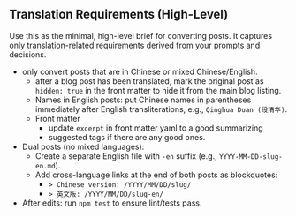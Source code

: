 ## Translation Requirements (High-Level)

Use this as the minimal, high-level brief for converting posts. It captures only translation-related requirements derived from your prompts and decisions.

- only convert posts that are in Chinese or mixed Chinese/English.
	- after a blog post has been translated, mark the original post as `hidden: true` in the front matter to hide it from the main blog listing.
	- Names in English posts: put Chinese names in parentheses immediately after English transliterations, e.g., `Qinghua Duan (段清华)`.
	- Front matter
		- update `excerpt` in front matter yaml to a good summarizing
		- suggested tags if there are any good ones.
- Dual posts (no mixed languages):
  - Create a separate English file with `-en` suffix (e.g., `YYYY-MM-DD-slug-en.md`).
  - Add cross-language links at the end of both posts as blockquotes:
    - `> Chinese version: /YYYY/MM/DD/slug/`
    - `> 英文版: /YYYY/MM/DD/slug-en/`
- After edits: run `npm test` to ensure lint/tests pass.
